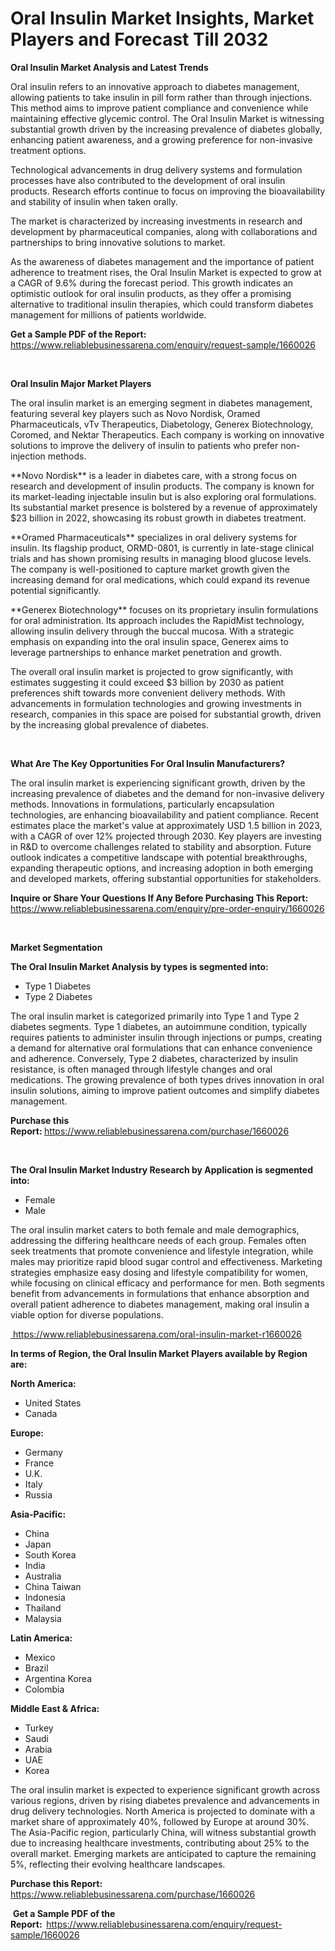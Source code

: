 <p><h1>Oral Insulin Market Insights, Market Players and Forecast Till 2032</h1></p><p><strong>Oral Insulin Market Analysis and Latest Trends</strong></p>
<p><p>Oral insulin refers to an innovative approach to diabetes management, allowing patients to take insulin in pill form rather than through injections. This method aims to improve patient compliance and convenience while maintaining effective glycemic control. The Oral Insulin Market is witnessing substantial growth driven by the increasing prevalence of diabetes globally, enhancing patient awareness, and a growing preference for non-invasive treatment options. </p><p>Technological advancements in drug delivery systems and formulation processes have also contributed to the development of oral insulin products. Research efforts continue to focus on improving the bioavailability and stability of insulin when taken orally. </p><p>The market is characterized by increasing investments in research and development by pharmaceutical companies, along with collaborations and partnerships to bring innovative solutions to market. </p><p>As the awareness of diabetes management and the importance of patient adherence to treatment rises, the Oral Insulin Market is expected to grow at a CAGR of 9.6% during the forecast period. This growth indicates an optimistic outlook for oral insulin products, as they offer a promising alternative to traditional insulin therapies, which could transform diabetes management for millions of patients worldwide.</p></p>
<p><strong>Get a Sample PDF of the Report:&nbsp;</strong> <a href="https://www.reliablebusinessarena.com/enquiry/request-sample/1660026?utm_campaign=2981&utm_medium=2&utm_source=Github&utm_content=ia&utm_term=19042025&utm_id=oral-insulin">https://www.reliablebusinessarena.com/enquiry/request-sample/1660026</a></p>
<p>&nbsp;</p>
<p><strong>Oral Insulin Major Market Players</strong></p>
<p><p>The oral insulin market is an emerging segment in diabetes management, featuring several key players such as Novo Nordisk, Oramed Pharmaceuticals, vTv Therapeutics, Diabetology, Generex Biotechnology, Coromed, and Nektar Therapeutics. Each company is working on innovative solutions to improve the delivery of insulin to patients who prefer non-injection methods.</p><p>**Novo Nordisk** is a leader in diabetes care, with a strong focus on research and development of insulin products. The company is known for its market-leading injectable insulin but is also exploring oral formulations. Its substantial market presence is bolstered by a revenue of approximately $23 billion in 2022, showcasing its robust growth in diabetes treatment.</p><p>**Oramed Pharmaceuticals** specializes in oral delivery systems for insulin. Its flagship product, ORMD-0801, is currently in late-stage clinical trials and has shown promising results in managing blood glucose levels. The company is well-positioned to capture market growth given the increasing demand for oral medications, which could expand its revenue potential significantly.</p><p>**Generex Biotechnology** focuses on its proprietary insulin formulations for oral administration. Its approach includes the RapidMist technology, allowing insulin delivery through the buccal mucosa. With a strategic emphasis on expanding into the oral insulin space, Generex aims to leverage partnerships to enhance market penetration and growth.</p><p>The overall oral insulin market is projected to grow significantly, with estimates suggesting it could exceed $3 billion by 2030 as patient preferences shift towards more convenient delivery methods. With advancements in formulation technologies and growing investments in research, companies in this space are poised for substantial growth, driven by the increasing global prevalence of diabetes.</p></p>
<p>&nbsp;</p>
<p><strong>What Are The Key Opportunities For Oral Insulin Manufacturers?</strong></p>
<p><p>The oral insulin market is experiencing significant growth, driven by the increasing prevalence of diabetes and the demand for non-invasive delivery methods. Innovations in formulations, particularly encapsulation technologies, are enhancing bioavailability and patient compliance. Recent estimates place the market's value at approximately USD 1.5 billion in 2023, with a CAGR of over 12% projected through 2030. Key players are investing in R&D to overcome challenges related to stability and absorption. Future outlook indicates a competitive landscape with potential breakthroughs, expanding therapeutic options, and increasing adoption in both emerging and developed markets, offering substantial opportunities for stakeholders.</p></p>
<p><strong>Inquire or Share Your Questions If Any Before Purchasing This Report:</strong> <a href="https://www.reliablebusinessarena.com/enquiry/pre-order-enquiry/1660026?utm_campaign=2981&utm_medium=2&utm_source=Github&utm_content=ia&utm_term=19042025&utm_id=oral-insulin">https://www.reliablebusinessarena.com/enquiry/pre-order-enquiry/1660026</a></p>
<p>&nbsp;</p>
<p><strong>Market Segmentation</strong></p>
<p><strong>The Oral Insulin Market Analysis by types is segmented into:</strong></p>
<p><ul><li>Type 1 Diabetes</li><li>Type 2 Diabetes</li></ul></p>
<p><p>The oral insulin market is categorized primarily into Type 1 and Type 2 diabetes segments. Type 1 diabetes, an autoimmune condition, typically requires patients to administer insulin through injections or pumps, creating a demand for alternative oral formulations that can enhance convenience and adherence. Conversely, Type 2 diabetes, characterized by insulin resistance, is often managed through lifestyle changes and oral medications. The growing prevalence of both types drives innovation in oral insulin solutions, aiming to improve patient outcomes and simplify diabetes management.</p></p>
<p><strong>Purchase this Report:&nbsp;</strong><a href="https://www.reliablebusinessarena.com/purchase/1660026?utm_campaign=2981&utm_medium=2&utm_source=Github&utm_content=ia&utm_term=19042025&utm_id=oral-insulin">https://www.reliablebusinessarena.com/purchase/1660026</a></p>
<p>&nbsp;</p>
<p><strong>The Oral Insulin Market Industry Research by Application is segmented into:</strong></p>
<p><ul><li>Female</li><li>Male</li></ul></p>
<p><p>The oral insulin market caters to both female and male demographics, addressing the differing healthcare needs of each group. Females often seek treatments that promote convenience and lifestyle integration, while males may prioritize rapid blood sugar control and effectiveness. Marketing strategies emphasize easy dosing and lifestyle compatibility for women, while focusing on clinical efficacy and performance for men. Both segments benefit from advancements in formulations that enhance absorption and overall patient adherence to diabetes management, making oral insulin a viable option for diverse populations.</p></p>
<p><a href="https://www.reliablebusinessarena.com/oral-insulin-market-r1660026?utm_campaign=2981&utm_medium=2&utm_source=Github&utm_content=ia&utm_term=19042025&utm_id=oral-insulin">&nbsp;https://www.reliablebusinessarena.com/oral-insulin-market-r1660026</a></p>
<p><strong>In terms of Region, the Oral Insulin Market Players available by Region are:</strong></p>
<p>
    <p> <strong> North America: </strong>
        <ul>
            <li>United States</li>
            <li>Canada</li>
        </ul>
        </p> 
    <p> <strong> Europe: </strong>
        <ul>
            <li>Germany</li>
            <li>France</li>
            <li>U.K.</li>
            <li>Italy</li>
            <li>Russia</li>
        </ul>
        </p> 
    <p> <strong> Asia-Pacific: </strong>
        <ul>
            <li>China</li>
            <li>Japan</li>
            <li>South Korea</li>
            <li>India</li>
            <li>Australia</li>
            <li>China Taiwan</li>
            <li>Indonesia</li>
            <li>Thailand</li>
            <li>Malaysia</li>
        </ul>
        </p> 
    <p> <strong> Latin America: </strong>
        <ul>
            <li>Mexico</li>
            <li>Brazil</li>
            <li>Argentina Korea</li>
            <li>Colombia</li>
        </ul>
        </p> 
    <p> <strong> Middle East & Africa: </strong>
        <ul>
            <li>Turkey</li>
            <li>Saudi</li>
            <li>Arabia</li>
            <li>UAE</li>
            <li>Korea</li>
        </ul>
    </p>
    </p>
<p><p>The oral insulin market is expected to experience significant growth across various regions, driven by rising diabetes prevalence and advancements in drug delivery technologies. North America is projected to dominate with a market share of approximately 40%, followed by Europe at around 30%. The Asia-Pacific region, particularly China, will witness substantial growth due to increasing healthcare investments, contributing about 25% to the overall market. Emerging markets are anticipated to capture the remaining 5%, reflecting their evolving healthcare landscapes.</p></p>
<p><strong>Purchase this Report: </strong><a href="https://www.reliablebusinessarena.com/purchase/1660026?utm_campaign=2981&utm_medium=2&utm_source=Github&utm_content=ia&utm_term=19042025&utm_id=oral-insulin">https://www.reliablebusinessarena.com/purchase/1660026</a></p>
<p>&nbsp;<strong>Get a Sample PDF of the Report:&nbsp;&nbsp;</strong><a href="https://www.reliablebusinessarena.com/enquiry/request-sample/1660026?utm_campaign=2981&utm_medium=2&utm_source=Github&utm_content=ia&utm_term=19042025&utm_id=oral-insulin">https://www.reliablebusinessarena.com/enquiry/request-sample/1660026</a></p>
<p><strong></strong></p>
<p><p></p><p></p><p></p></p>